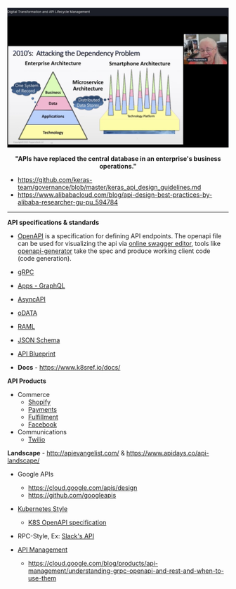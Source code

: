 ![](../images/APIs.jpeg)
<p align="center"> <b> "APIs have replaced the central database in an enterprise's business operations." </b> </p>

* https://github.com/keras-team/governance/blob/master/keras_api_design_guidelines.md
* https://www.alibabacloud.com/blog/api-design-best-practices-by-alibaba-researcher-gu-pu_594784

---

**API specifications & standards**

* [OpenAPI](https://github.com/OAI/OpenAPI-Specification/) is a specification for defining API endpoints. The openapi file can be used for visualizing the api via [online swagger editor](https://editor.swagger.io/), tools like [openapi-generator](https://github.com/OpenAPITools/openapi-generator) take the spec and produce working client code (code generation).

* [gRPC](https://grpc.io/)
* [Apps - GraphQL](../Patterns/GraphQL.md)  
* [AsyncAPI](https://www.asyncapi.com/)
* [oDATA](https://www.odata.org/)
* [RAML](https://raml.org/)
* [JSON Schema](https://json-schema.org/)
* [API Blueprint](https://apiblueprint.org/)

* **Docs** - https://www.k8sref.io/docs/

**API Products**
  * Commerce
    * [Shopify](https://shopify.dev/concepts/shopify-introduction)
    * [Payments](https://stripe.com/docs/api)
    * [Fulfillment](https://shiphero.com/)
    * [Facebook](https://developers.facebook.com/docs/commerce-platform)
 * Communications
    * [Twilio](https://www.twilio.com/docs/api)

**Landscape** - http://apievangelist.com/ & https://www.apidays.co/api-landscape/
* Google APIs
  * https://cloud.google.com/apis/design
  * https://github.com/googleapis
  
* [Kubernetes Style](https://kubernetes.io/docs/concepts/overview/kubernetes-api/)
  * [K8S OpenAPI specification](https://github.com/kubernetes/kubernetes/tree/master/api/openapi-spec)

* RPC-Style, Ex: [Slack's API](https://api.slack.com/web)

* [API Management ](https://cloud.google.com/apigee/api-management)
  * https://cloud.google.com/blog/products/api-management/understanding-grpc-openapi-and-rest-and-when-to-use-them
  

